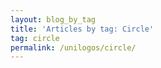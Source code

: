 ```yaml
---
layout: blog_by_tag
title: 'Articles by tag: Circle'
tag: circle
permalink: /unilogos/circle/
---
```

